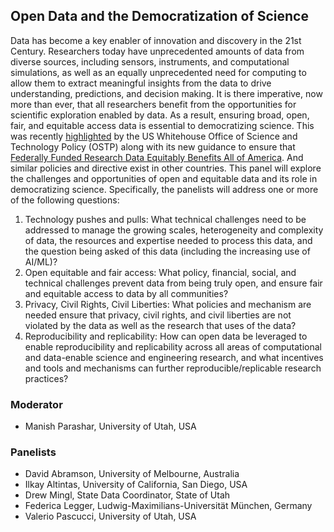 ## Open Data and the Democratization of Science

Data has become a key enabler of innovation and discovery in the 21st Century. Researchers today have unprecedented amounts of data from diverse sources, including sensors, instruments, and computational simulations, as well as an equally unprecedented need for computing to allow them to extract meaningful insights from the data to drive understanding, predictions, and decision making. It is there imperative, now more than ever, that all researchers benefit from the opportunities for scientific exploration enabled by data. As a result, ensuring broad, open, fair, and equitable access data is essential to democratizing science. This was recently [highlighted](https://www.whitehouse.gov/ostp/news-updates/2022/08/25/breakthroughs-for-alldelivering-equitable-access-to-americas-research/) by the US Whitehouse Office of Science and Technology Policy (OSTP) along with its new guidance to ensure that [Federally Funded Research Data Equitably Benefits All of America](https://www.whitehouse.gov/ostp/news-updates/2022/05/26/new-guidance-to-ensure-federally-funded-research-data-equitably-benefits-all-of-america/). And similar policies and directive exist in other countries. This panel will explore the challenges and opportunities of open and equitable data and its role in democratizing science. Specifically, the panelists will address one or more of the following questions: 

1.	Technology pushes and pulls: What technical challenges need to be addressed to manage the growing scales, heterogeneity and complexity of data, the resources and expertise needed to process this data, and the question being asked of this data (including the increasing use of AI/ML)?
1.	Open equitable and fair access: What policy, financial, social, and technical challenges prevent data from being truly open, and ensure fair and equitable access to data by all communities?
2.	Privacy, Civil Rights, Civil Liberties: What policies and mechanism are needed ensure that privacy, civil rights, and civil liberties are not violated by the data as well as the research that uses of the data? 
3.	Reproducibility and replicability: How can open data be leveraged to enable reproducibility and replicability across all areas of computational and data-enable science and engineering research, and what incentives and tools and mechanisms can further reproducible/replicable research practices?  


### Moderator

- Manish Parashar, University of Utah, USA

### Panelists

- David Abramson, University of Melbourne, Australia 
- Ilkay Altintas, University of California, San Diego, USA
- Drew Mingl, State Data Coordinator, State of Utah
- Federica Legger, Ludwig-Maximilians-Universität München, Germany 
- Valerio Pascucci, University of Utah, USA
